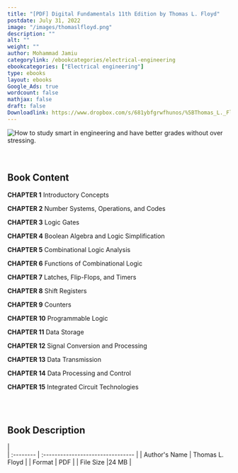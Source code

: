 ```yaml
---
title: "[PDF] Digital Fundamentals 11th Edition by Thomas L. Floyd"
postdate: July 31, 2022
image: "/images/thomaslfloyd.png"
description: ""
alt: ""
weight: ""
author: Mohammad Jamiu
categorylink: /ebookcategories/electrical-engineering
ebookcategories: ["Electrical engineering"]
type: ebooks
layout: ebooks
Google_Ads: true
wordcount: false
mathjax: false
draft: false
Downloadlink: https://www.dropbox.com/s/681ybfgrwfhunos/%5BThomas_L._Floyd%5D_Digital_Fundamentals%28BookZZ.org%29.pdf?dl=0
---
```


<img loading="lazy" src="/images/thomaslfloyd.png" alt="How to study smart in engineering and have better grades without over stressing.">

</br>
</br>
</br>

## Book Content

**CHAPTER 1**
Introductory Concepts

**CHAPTER 2**
Number Systems, Operations, and Codes

**CHAPTER 3**
Logic Gates

**CHAPTER 4**
Boolean Algebra and Logic Simplification

**CHAPTER 5**
Combinational Logic Analysis

**CHAPTER 6**
Functions of Combinational Logic

**CHAPTER 7**
Latches, Flip-Flops, and Timers

**CHAPTER 8**
Shift Registers

**CHAPTER 9**
Counters

**CHAPTER 10**
Programmable Logic

**CHAPTER 11**
Data Storage

**CHAPTER 12**
Signal Conversion and Processing

**CHAPTER 13**
Data Transmission

**CHAPTER 14**
Data Processing and Control

**CHAPTER 15**
Integrated Circuit Technologies

</br>
</br>

## Book Description

|  
 | :-------- | :-------------------------------- |
| Author's Name | Thomas L. Floyd |
| Format | PDF |
| File Size |24 MB |

<!-- | tag | Digital Electronics |   -->
